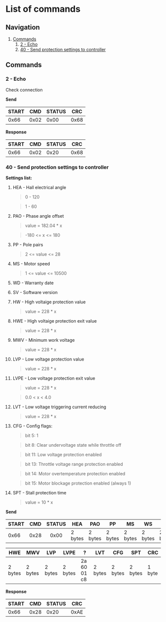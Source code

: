 # List of commands

## Navigation

1. [Commands](#commands)
    1. [2 - Echo](#cmd_2)
    2. [40 - Send protection settings to controller](#cmd_40)

## Commands <a name="commands"></a>

### 2 - Echo <a name="cmd_2"></a>
Check connection

**Send**

|  START |  CMD   | STATUS |  CRC   |
|--------|--------|--------|--------|
|  0x66  |  0x02  |  0x00  |  0x68  |

**Response**

|  START |  CMD   | STATUS |  CRC   |
|--------|--------|--------|--------|
|  0x66  |  0x02  |  0x20  |  0x68  |

### 40 - Send protection settings to controller <a name="cmd_40"></a>
**Settings list:**
1. HEA - Hall electrical angle
    > 0 - 120

    > 1 - 60

2. PAO - Phase angle offset
    > value = 182.04 * x
    
    > -180 <= x <= 180

3. PP  - Pole pairs
    > 2 <= value <= 28

4. MS  - Motor speed
    > 1 <= value <= 10500

5. WD  - Warranty date
6. SV  - Software version

7. HW  - High voltaige protection value
    > value = 228 * x

8. HWE - High voltaige protection exit value
    > value = 228 * x

9. MWV - Minimum work voltage
    > value = 228 * x

10. LVP - Low voltage protection value
    > value = 228 * x

11. LVPE - Low voltage protection exit value
    > value = 228 * x
    
    > 0.0 < x < 4.0

12. LVT - Low voltage triggering current reducing
    > value = 228 * x

13. CFG - Config flags:
    > bit 5:  1
    
    > bit 8:  Clear undervoltage state while throttle off

	> bit 11: Low voltage protection enabled

	> bit 13: Throttle voltage range protection enabled

	> bit 14: Motor overtemperature protection enabled

	> bit 15: Motor blockage protection enabled (always 1)

14. SPT - Stall protection time
	> value = 10 * x

**Send**

|START | CMD  | STATUS | HEA     | PAO     | PP      | MS      | WS      | SV      | HW      |
|------|------|:------:|---------|---------|---------|---------|---------|---------|---------|
| 0x66 | 0x28 |  0x00  | 2 bytes | 2 bytes | 2 bytes | 2 bytes | 2 bytes | 2 bytes | 2 bytes |

| HWE     | MWV     | LVP     | LVPE    |      ?      | LVT     | CFG     | SPT     | CRC     |
|---------|---------|---------|---------|-------------|---------|---------|---------|---------|
| 2 bytes | 2 bytes | 2 bytes | 2 bytes | 2a 60 01 c8 | 2 bytes | 2 bytes | 2 bytes | 1 byte  |

**Response**

|  START |  CMD   | STATUS |  CRC   |
|--------|--------|--------|--------|
|  0x66  |  0x28  |  0x20  |  0xAE  |

